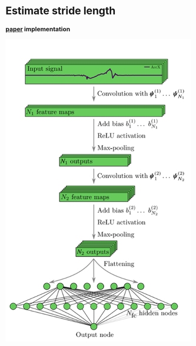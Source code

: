 # Estimate stride length
### [paper](https://arxiv.org/pdf/1609.03321.pdf) implementation
![](img.png)
